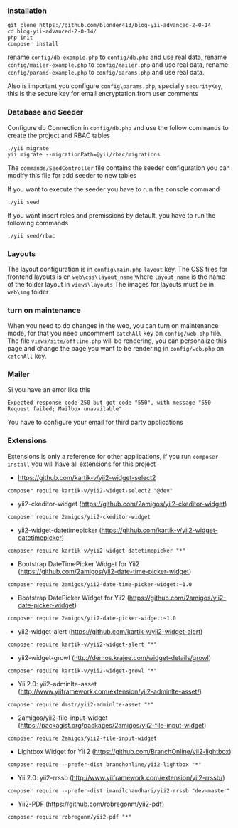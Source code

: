 ### Installation
```
git clone https://github.com/blonder413/blog-yii-advanced-2-0-14
cd blog-yii-advanced-2-0-14/
php init
composer install
```

rename ```config/db-example.php``` to ```config/db.php``` and use real data,
rename ```config/mailer-example.php``` to ```config/mailer.php``` and use real data,
rename ```config/params-example.php``` to ```config/params.php``` and use real data.

Also is important you configure ```config\params.php```,
specially ```securityKey```, this is the secure key for email encryptation
from user comments

### Database and Seeder

Configure db Connection in ```config/db.php``` and
use the follow commands to create the project and RBAC tables

```
./yii migrate
yii migrate --migrationPath=@yii/rbac/migrations
```

The ```commands/SeedController``` file contains the seeder configuration
you can modify this file for add seeder to new tables

If you want to execute the seeder you have to run the console command

```
./yii seed
```

If you want insert roles and premissions by default, you have to run the following commands

```
./yii seed/rbac
```

### Layouts

The layout configuration is in ```config\main.php```
```layout``` key.
The CSS files for frontend layouts is en ```web\css\layout_name```
where ```layout_name``` is the name of the folder layout in ```views\layouts```
The images for layouts must be in ```web\img``` folder

### turn on maintenance

When you need to do changes in the web, you can turn on maintenance mode,
for that you need uncomment ```catchAll``` key on ```config/web.php``` file.
The file ```views/site/offline.php``` will be rendering, you can personalize this page
and change the page you want to be rendering in ```config/web.php``` on ```catchAll``` key.

### Mailer

Si you have an error like this

```
Expected response code 250 but got code "550", with message "550 Request failed; Mailbox unavailable"
```

You have to configure your email for third party applications

### Extensions

Extensions is only a reference for other applications,
if you run ```composer install``` you will have all extensions
for this project

- https://github.com/kartik-v/yii2-widget-select2

```
composer require kartik-v/yii2-widget-select2 "@dev"
```

- yii2-ckeditor-widget (https://github.com/2amigos/yii2-ckeditor-widget)

```
composer require 2amigos/yii2-ckeditor-widget
```

- yii2-widget-datetimepicker (https://github.com/kartik-v/yii2-widget-datetimepicker)

```
composer require kartik-v/yii2-widget-datetimepicker "*"
```

- Bootstrap DateTimePicker Widget for Yii2 (https://github.com/2amigos/yii2-date-time-picker-widget)

```
composer require 2amigos/yii2-date-time-picker-widget:~1.0
```

- Bootstrap DatePicker Widget for Yii2 (https://github.com/2amigos/yii2-date-picker-widget)

```
composer require 2amigos/yii2-date-picker-widget:~1.0
```

- yii2-widget-alert (https://github.com/kartik-v/yii2-widget-alert)

```
composer require kartik-v/yii2-widget-alert "*"
```

- yii2-widget-growl (http://demos.krajee.com/widget-details/growl)

```
composer require kartik-v/yii2-widget-growl "*"
```

- Yii 2.0: yii2-adminlte-asset (http://www.yiiframework.com/extension/yii2-adminlte-asset/)

```
composer require dmstr/yii2-adminlte-asset "*"
```

- 2amigos/yii2-file-input-widget  (https://packagist.org/packages/2amigos/yii2-file-input-widget)

```
composer require 2amigos/yii2-file-input-widget
```

- Lightbox Widget for Yii 2 (https://github.com/BranchOnline/yii2-lightbox)

```
composer require --prefer-dist branchonline/yii2-lightbox "*"
```

- Yii 2.0: yii2-rrssb (http://www.yiiframework.com/extension/yii2-rrssb/)

```
composer require --prefer-dist imanilchaudhari/yii2-rrssb "dev-master"
```

- Yii2-PDF (https://github.com/robregonm/yii2-pdf)

```
composer require robregonm/yii2-pdf "*"
```
